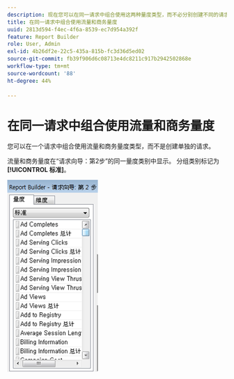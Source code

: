 ```yaml
---
description: 现在您可以在同一请求中组合使用这两种量度类型，而不必分别创建不同的请求。
title: 在同一请求中组合使用流量和商务量度
uuid: 2813d594-f4ec-4f6a-8539-ec7d954a392f
feature: Report Builder
role: User, Admin
exl-id: 4b26df2e-22c5-435a-815b-fc3d36d5ed02
source-git-commit: fb39f906d6c08713e4dc8211c917b2942502868e
workflow-type: tm+mt
source-wordcount: '88'
ht-degree: 44%

---
```


# 在同一请求中组合使用流量和商务量度

您可以在一个请求中组合使用流量和商务量度类型，而不是创建单独的请求。

流量和商务量度在“请求向导：第2步”的同一量度类别中显示。 分组类别标记为&#x200B;**[!UICONTROL 标准]**。

![请求向导屏幕截图：第2步，标准量度列表。](assets/standard_metrics.png)
